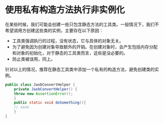 # 使用私有构造方法执行非实例化

在某些时候，我们可能会创建一些只包含静态方法的工具类。一般情况下，我们不希望调用方创建这些类的实例，主要存在以下原因：

- 工具类强调执行的过程，没有状态，它与具体的对象无关。
- 为了避免因为创建对象导致额外的开销。在创建对象时，会产生包括内存分配和对象的初始化，对于静态的工具类而言，这些是没必要的。
- 防止类被误用，同上。

针对以上的情况，推荐在静态工具类中添加一个私有的构造方法，避免创建类的实例。

```java
public class JaxbConvertHelper {
    private JaxbConvertHelper() {
	throw new AssertionError();
    }
    public static void doSomething(){
  	// xxxx
    }
}
```
